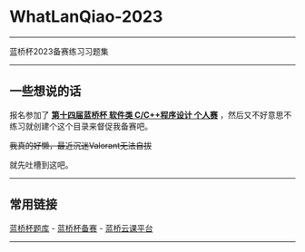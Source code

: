 # WhatLanQiao-2023

---

蓝桥杯2023备赛练习习题集

---

## 一些想说的话

报名参加了 [**第十四届蓝桥杯 软件类 C/C++程序设计 个人赛**](https://dasai.lanqiao.cn/pages/v7/dasai/competition/individual_competition.html) ，然后又不好意思不练习就创建个这个目录来督促我备赛吧。

~~我真的好懒，最近沉迷Valorant无法自拔~~

就先吐槽到这吧。

---

## 常用链接

[蓝桥杯题库](https://www.lanqiao.cn/problems/) - [蓝桥杯备赛](https://www.lanqiao.cn/cup/) - [蓝桥云课平台](https://www.lanqiao.cn/courses/)

---